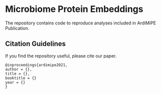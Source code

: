 # Microbiome Protein Embeddings

The repository contains code to reproduce analyses included in ArdiMiPE Publication.

## Citation Guidelines

If you find the repository useful, please cite our paper. 

```
@inproceedings{ardimipe2021,
author = {},
title = {},
booktitle = {}
year = {}
}
```
